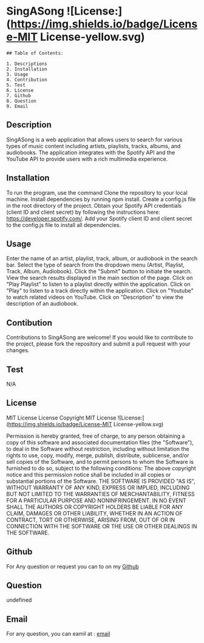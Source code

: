# SingASong ![License:](https://img.shields.io/badge/License-MIT License-yellow.svg)

    ## Table of Contents:

    1. Descriptions
    2. Installation
    3. Usage
    4. Contribution
    5. Test
    6. License
    7. Github
    8. Question
    9. Email

## Description

SingASong is a web application that allows users to search for various types of music content including artists, playlists, tracks, albums, and audiobooks. The application integrates with the Spotify API and the YouTube API to provide users with a rich multimedia experience.

## Installation

To run the program, use the command Clone the repository to your local machine. Install dependencies by running npm install. Create a config.js file in the root directory of the project. Obtain your Spotify API credentials (client ID and client secret) by following the instructions here: https://developer.spotify.com/. Add your Spotify client ID and client secret to the config.js file to install all dependencies.

## Usage

Enter the name of an artist, playlist, track, album, or audiobook in the search bar. Select the type of search from the dropdown menu (Artist, Playlist, Track, Album, Audiobook). Click the "Submit" button to initiate the search. View the search results displayed in the main section of the page. Click on "Play Playlist" to listen to a playlist directly within the application. Click on "Play" to listen to a track directly within the application. Click on "Youtube" to watch related videos on YouTube. Click on "Description" to view the description of an audiobook.

## Contibution

Contributions to SingASong are welcome! If you would like to contribute to the project, please fork the repository and submit a pull request with your changes.

## Test

N/A

## License

MIT License License
Copyright MIT License ![License:](https://img.shields.io/badge/License-MIT License-yellow.svg)

Permission is hereby granted, free of charge, to any person obtaining a copy of this software and associated documentation files (the "Software"), to deal in the Software without restriction, including without limitation the rights to use, copy, modify, merge, publish, distribute, sublicense, and/or sell copies of the Software, and to permit persons to whom the Software is furnished to do so, subject to the following conditions:
The above copyright notice and this permission notice shall be included in all copies or substantial portions of the Software.
THE SOFTWARE IS PROVIDED "AS IS", WITHOUT WARRANTY OF ANY KIND, EXPRESS OR IMPLIED, INCLUDING BUT NOT LIMITED TO THE WARRANTIES OF MERCHANTABILITY, FITNESS FOR A PARTICULAR PURPOSE AND NONINFRINGEMENT. IN NO EVENT SHALL THE AUTHORS OR COPYRIGHT HOLDERS BE LIABLE FOR ANY CLAIM, DAMAGES OR OTHER LIABILITY, WHETHER IN AN ACTION OF CONTRACT, TORT OR OTHERWISE, ARISING FROM, OUT OF OR IN CONNECTION WITH THE SOFTWARE OR THE USE OR OTHER DEALINGS IN THE SOFTWARE.

## Github

For Any question or request you can to on my [Github](https://github.com/Abou2022)

## Question

undefined

## Email

For any question, you can eamil at :
[email](mailto:syllabakary2002@gmail.com)
